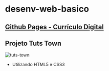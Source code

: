 # desenv-web-basico

## [Github Pages - Currículo Digital](https://matheusromano.github.io/desenv-web-basico/trabalho-bimestral/)

## Projeto Tuts Town
![tuts-town](https://user-images.githubusercontent.com/69260226/159478860-e680f2fb-a9c0-4364-88cb-aee9866bdd85.png)
- Utilizando HTML5 e CSS3


